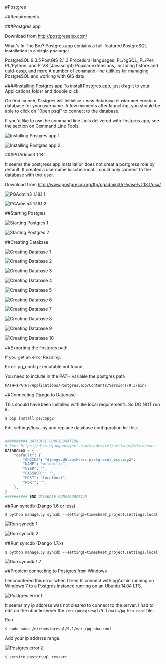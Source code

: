#Postgres

##Requirements

###Postgres.app

Download from http://postgresapp.com/ 

What's In The Box?
Postgres.app contains a full-featured PostgreSQL installation in a single package:

PostgreSQL 9.3.5
PostGIS 2.1.3
Procedural languages: PL/pgSQL, PL/Perl, PL/Python, and PLV8 (Javascript)
Popular extensions, including hstore and uuid-ossp, and more
A number of command-line utilities for managing PostgreSQL and working with GIS data

####Installing Postgres.app
To install Postgres.app, just drag it to your Applications folder and double click.

On first launch, Postgres will initialise a new database cluster and create a database for your username. A few moments after launching, you should be able to click on "Open psql" to connect to the database.

If you'd like to use the command line tools delivered with Postgres.app, see the section on Command Line Tools.


![Installing Postgres.app 1](./images/image057.png "Installing Postgres.app 1")

![Installing Postgres.app 2](./images/image058.png "Installing Postgres.app 2")


###PGAdmin3 1.18.1

It seems the postgress.app installation does not creat a postgress role by default. It created a username luiscberrocal. I could only connect to the database with that user.


Download from http://www.postgresql.org/ftp/pgadmin3/release/v1.18.1/osx/


![PGAdmin3 1.18.1 1](./images/image059.png "PGAdmin3 1.18.1 1")

![PGAdmin3 1.18.1 2](./images/image060.png "PGAdmin3 1.18.1 2")


##Starting Postgres

![Starting Postgres 1](./images/image061.png "Starting Postgres 1")

![Starting Postgres 2](./images/image062.png "Starting Postgres 2")


##Creating Database

![Creating Database 1](./images/image063.png "Creating Database 1")

![Creating Database 2](./images/image064.png "Creating Database 2")

![Creating Database 3](./images/image065.png "Creating Database 3")

![Creating Database 4](./images/image066.png "Creating Database 4")

![Creating Database 5](./images/image067.png "Creating Database 5")

![Creating Database 6](./images/image068.png "Creating Database 6")

![Creating Database 7](./images/image069.png "Creating Database 7")

![Creating Database 8](./images/image070.png "Creating Database 8")

![Creating Database 9](./images/image071.png "Creating Database 9")

![Creating Database 10](./images/image072.png "Creating Database 10")


##Exporting the Postgres path

If you get an error Reading:

Error: pg_config executable not found.

You need to include in the PATH variable the postgres path
```
PATH=$PATH:/Applications/Postgres.app/Contents/Versions/9.3/bin/
```

##Connecting Django to Database

This should have been installed with the local requirements. So DO NOT run it. 

```
$ pip install psycopg2
```

Edit settings/local.py and replace database configuration for this:

```python

########## DATABASE CONFIGURATION
# See: https://docs.djangoproject.com/en/dev/ref/settings/#databases
DATABASES = {
    "default": {
        "ENGINE": "django.db.backends.postgresql_psycopg2",
        "NAME": "wildbills",
        "USER": "",
        "PASSWORD": "",
        "HOST": "localhost",
        "PORT": "",
    },
}
########## END DATABASE CONFIGURATION
```


##Run syncdb (Django 1.6 or less)

```
$ python manage.py syncdb --settings=timesheet_project.settings.local

```

![Run syncdb 1](./images/image073.png "Run syncdb 1")

![Run syncdb 2](./images/image074.png "Run syncdb 2")




##Run syncdb (Django 1.7.x)

```
$ python manage.py syncdb --settings=timesheet_project.settings.local
```

![Run syncdb 1.7](./images/image075.png "Run syncdb 1.7")

##Problem connecting to Postgres from Windows

I encountered this error when I tried to connect with pgAdmin running on Windows 7 to a Postgres instance running on an Ubuntu 14.04 LTS.

![Postgres error 1](./images/image076.png "Postgres error 1")

It seems my ip address was not cleared to connect to the server. I had to edit on the ubunte server the `/etc/postgresql/9.1/main/pg_hba.conf` file.

Run

```
$ sudo nano /etc/postgresql/9.1/main/pg_hba.conf
```

Add your ip address range.

![Postgres error 2](./images/image077.png "Postgres error 2")

```
$ service postgresql restart
```

